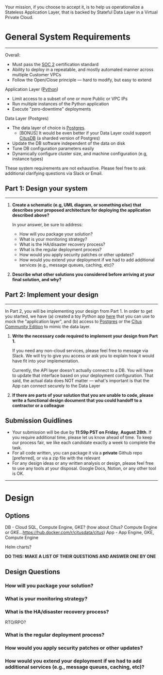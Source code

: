 Your mission, if you choose to accept it, is to help us operationalize a Stateless Application Layer, that is backed by Stateful Data Layer in a Virtual Private Cloud.

# General System Requirements

---

Overall:

- Must pass the [SOC 2](https://www.imperva.com/learn/data-security/soc-2-compliance/) certification standard
- Ability to deploy in a repeatable, and mostly automated manner across multiple Customer VPCs
- Follow the Open/Close principle — hard to modify, but easy to extend

Application Layer ([Python](https://github.com/trmlabs/trm-takehome-data-eng))

- Limit access to a subset of one or more Public or VPC IPs
- Run multiple instances of the Python application
- Execute "zero-downtime" deployments

Data Layer (Postgres)

- The data layer of choice is [Postgres](https://www.postgresql.org/download/).
  - [BONUS] It would be even better if your Data Layer could support [CitusDB](https://www.citusdata.com/product/community) (a sharded version of Postgres)
- Update the DB software independent of the data on disk
- Tune DB configuration parameters easily
- Dynamically configure cluster size, and machine configuration (e.g, instance types)

These system requirements are not exhaustive. Please feel free to ask additional clarifying questions via Slack or Email.

## Part 1: Design your system

---

1. **Create a schematic (e.g, UML diagram, or something else) that describes your proposed architecture for deploying the application described above?**

   In your answer, be sure to address:

   - How will you package your solution?
   - What is your monitoring strategy?
   - What is the HA/disaster recovery process?
   - What is the regular deployment process?
   - How would you apply security patches or other updates?
   - How would you extend your deployment if we had to add additional services (e.g., message queues, caching, etc)?

2. **Describe what other solutions you considered before arriving at your final solution, and why?**

## Part 2: Implement your design

---

In Part 2, you will be implementing your design from Part 1. In order to get you started, we have (a) created a toy Python app [here](https://github.com/trmlabs/trm-takehome-data-eng) that you can use to mock the "application layer", and (b) access to [Postgres](https://www.postgresql.org/download/) or the [Citus Community Edition](https://www.citusdata.com) to mimic the data layer.

1. **Write the necessary code required to implement your design from Part 1.**

   If you need any non-cloud services, please feel free to message via Slack. We will try to give you access or ask you to explain how it would have fit into your implementation.

   Currently, the API layer doesn't actually connect to a DB. You will have to update that interface based on your deployment configuration. That said, the actual data does NOT matter — what's important is that the App can connect securely to the Data Layer

2. **If there are parts of your solution that you are unable to code, please write a functional design document that you could handoff to a contractor or a colleague**

## Submission Guidlines

- Your submission will be due by **11:59p PST on Friday**, **August 28th**. If you require additional time, please let us know ahead of time. To keep our process fair, we like each candidate exactly a week to complete the task.
- For all code written, you can package it via a **private** Github repo [preferred], or via a zip file with the relevant
- For any design ideas or any written analysis or design, please feel free to use any tools at your disposal. Google Docs, Notion, or any other tool is OK.

---

# Design

## Options

DB - Cloud SQL, Compute Engine, GKE? (how about Citus? Compute Engine or GKE...https://hub.docker.com/r/citusdata/citus)
App - App Engine, GKE, Compute Engine

Helm charts?

**DO THIS: MAKE A LIST OF THEIR QUESTIONS AND ANSWER ONE BY ONE**

## Design Questions

### How will you package your solution?

### What is your monitoring strategy?

### What is the HA/disaster recovery process?

RTO/RPO?

### What is the regular deployment process?

### How would you apply security patches or other updates?

### How would you extend your deployment if we had to add additional services (e.g., message queues, caching, etc)?
